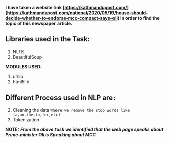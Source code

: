 
**I have taken a website link [https://kathmandupost.com/](https://kathmandupost.com/national/2020/05/19/house-should-decide-whether-to-endorse-mcc-compact-says-oli) in order to find the topic of this newspaper article.**

## Libraries used in the Task:
1. NLTK
2. BeautifulSoup

**MODULES USED:**
1. urllib
2. html5lib 

## Different Process used in NLP are:
2. Cleaning the data `Where we remove the stop words like (a,an,the,to,for,etc)`
1. Tokenization


**NOTE:** ***From the above task we identified that the web page speaks about Prime-minister Oli is Speaking about MCC***


